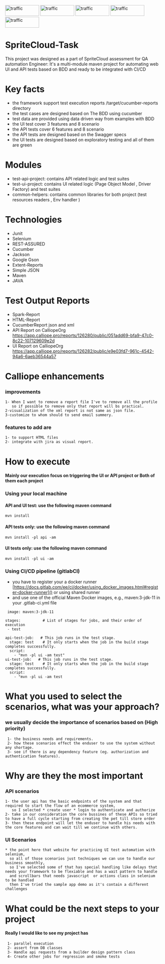 <div>
<img  alt="traffic" src="https://img.shields.io/badge/Java-ED8B00?style=for-the-badge&logo=java&logoColor=white" width="110" height="35"/>
<img  alt="traffic" src="https://img.shields.io/badge/Selenium-43B02A?style=for-the-badge&logo=Selenium&logoColor=white" width="110" height="35"/>
<img  alt="traffic" src="https://img.shields.io/badge/apache_maven-C71A36?style=for-the-badge&logo=apachemaven&logoColor=white" width="110" height="35"/>
<img  alt="traffic" src="https://itsadeliverything.com/images/cucumber-logo.png" width="110" height="35"/>
<img  alt="traffic" src="https://i0.wp.com/blog.knoldus.com/wp-content/uploads/2020/05/Rest-assured-logo.png?fit=446%2C113&ssl=1" width="110" height="35" />
</div>

# SpriteCloud-Task

This project was designed as a part of SpriteCloud assessment for QA automation Engineer: It's a multi-module maven
project for automating web UI and API tests based on BDD and ready to be integrated with CI/CD

# Key facts

* the framework support test execution reports /target/cucumber-reports directory
* the test cases are designed based on The BDD using cucumber
* test data are provided using data driven way from examples with BDD
* the UI test cover 3 features and 8 scenario
* the API tests cover 6 features and 8 scenario
* the API tests are designed based on the Swagger specs
* the UI tests are designed based on exploratory testing and all of them are green

# Modules

* test-api-project: contains API related logic and test suites
* test-ui-project: contains UI related logic (Page Object Model , Driver Factory) and test suites
* common-helpers: contains common libraries for both project (test resources readers , Env handler )

# Technologies

* Junit
* Selenium
* REST-ASSURED
* Cucumber
* Jackson
* Google Gson
* Extent-Reports
* Simple JSON
* Maven
* JAVA

# Test Output Reports

* Spark-Report
* HTML-Report
* CucumberReport json and xml
* API Report on CalliopeOrg https://app.calliope.pro/reports/126280/public/051add69-bfa9-47c0-8c22-107129609e2d
* UI Report on CalliopeOrg https://app.calliope.pro/reports/126282/public/e9e03fd7-961c-4542-94a6-6aeb36544a57

# Calliope enhancements

### improvements

    1- When I want to remove a report file I've to remove all the profile
       so if possible to remove only that report will bs practical.
    2-visualization of the xml report is not same as json file.  
    3-customize to whom should to send email summery.

### features to add are

    1- to support HTML files
    2- integrate with jira as visual report.

# How to execute

#### Mainly our execution focus on triggering the UI or API project or Both of them each project

### Using  your local machine

#### API and UI test: use the following maven command

`mvn install`

#### API tests only: use the following maven command

`mvn install -pl api -am`

#### UI tests only: use the following maven command

`mvn install -pl ui -am`

### Using CI/CD pipeline (gitlabCI)

* you have to register your a docker
  runner [https://docs.gitlab.com/ee/ci/docker/using_docker_images.html#register-docker-runner]() or using shared runner
* and use one of the official Maven Docker images, e.g., maven:3-jdk-11 in your .gitlab-ci.yml file

``` 
 image: maven:3-jdk-11

stages:          # List of stages for jobs, and their order of execution
 - test

api-test-job:   # This job runs in the test stage.
  stage: test    # It only starts when the job in the build stage completes successfully.
  script:
    - "mvn -pl ui -am test"
ui-test-job:   # This job runs in the test stage.
  stage: test    # It only starts when the job in the build stage completes successfully.
  script:
    - "mvn -pl ui -am test
```

# What you used to select the scenarios, what was your approach?

### we usually decide the importance of scenarios based on (High priority)

     1- the business needs and requirements.
     2- how these scenarios effect the enduser to use the system without any shortage.
     3- see if there is any dependency feature (eg. authorization and authentication features).

# Why are they the most important

### API scenarios

    1- the user api has the basic endpoints of the system and that required to start the flow of an ecommerce system,
       so I selected * create user * login to authenticate and authorize  
    2- take in our consideration the core bussines of these APIs so tried to have a full cycle starting from creating the pet till store order 
    3- then these endpoint will let the enduser to handle his needs with the core features and can wait till we continue with others.

### UI Scenarios

    * the point here that website for practicing UI test automation with selenium, 
      so all of those scenarios just techniques we can use to handle our business smoothly,
      so I've selected some of that has special handling like delays that needs your framework to be flexiable and has a wait pattern to handle 
      and scrollbars that needs javascript  or actions class in selenium to be handled 
      then I've tried the sample app demo as it's contain a different challenges 

# What could be the next steps to your project

#### Really I would like to see my project has
     1- parallel execution 
     2- assert from DB classes
     3- Handle api requests from a builder design pattern class 
     4- Create other jobs for regression and smoke tests 
